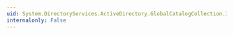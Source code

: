 ```yaml
---
uid: System.DirectoryServices.ActiveDirectory.GlobalCatalogCollection.IndexOf(System.DirectoryServices.ActiveDirectory.GlobalCatalog)
internalonly: False
---
```

